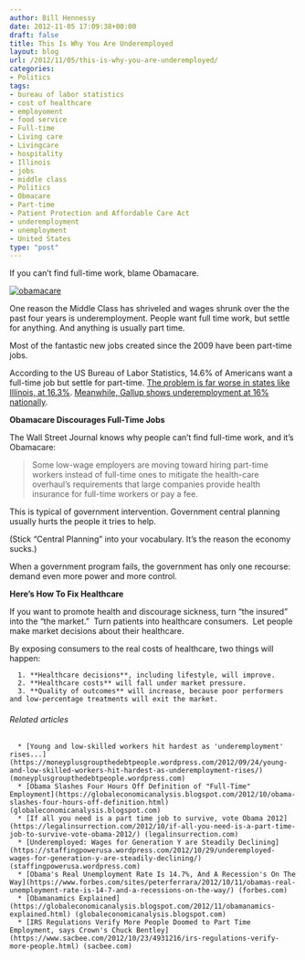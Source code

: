 ```yaml
---
author: Bill Hennessy
date: 2012-11-05 17:09:38+00:00
draft: false
title: This Is Why You Are Underemployed
layout: blog
url: /2012/11/05/this-is-why-you-are-underemployed/
categories:
- Politics
tags:
- bureau of labor statistics
- cost of healthcare
- employoment
- food service
- Full-time
- Living care
- Livingcare
- hospitality
- Illinois
- jobs
- middle class
- Politics
- Obmacare
- Part-time
- Patient Protection and Affordable Care Act
- underemployment
- unemployment
- United States
type: "post"
---
```


If you can’t find full-time work, blame Obamacare.


[![obamacare](https://ludicrite.files.wordpress.com/2012/11/obamacare_thumb.jpg)
](https://ludicrite.files.wordpress.com/2012/11/obamacare.jpg)


One reason the Middle Class has shriveled and wages shrunk over the the past four years is underemployment. People want full time work, but settle for anything. And anything is usually part time.

Most of the fantastic new jobs created since the 2009 have been part-time jobs.

According to the US Bureau of Labor Statistics, 14.6% of Americans want a full-time job but settle for part-time. [The problem is far worse in states like Illinois, at 16.3%](https://www.illinoispolicy.org/blog/blog.asp?ArticleSource=5205). [Meanwhile, Gallup shows underemployment at 16% nationally](https://www.gallup.com/poll/125639/gallup-daily-workforce.aspx).

**Obamacare Discourages Full-Time Jobs**

The Wall Street Journal knows why people can’t find full-time work, and it’s Obamacare:


> Some low-wage employers are moving toward hiring part-time workers instead of full-time ones to mitigate the health-care overhaul’s requirements that large companies provide health insurance for full-time workers or pay a fee.


This is typical of government intervention. Government central planning usually hurts the people it tries to help.

(Stick “Central Planning” into your vocabulary. It’s the reason the economy sucks.)

When a government program fails, the government has only one recourse: demand even more power and more control.

**Here’s How To Fix Healthcare**

If you want to promote health and discourage sickness, turn “the insured” into the “the market.”  Turn patients into healthcare consumers.  Let people make market decisions about their healthcare.

By exposing consumers to the real costs of healthcare, two things will happen:



	  1. **Healthcare decisions**, including lifestyle, will improve.
	  2. **Healthcare costs** will fall under market pressure.
	  3. **Quality of outcomes** will increase, because poor performers and low-percentage treatments will exit the market.



###### Related articles





	  * [Young and low-skilled workers hit hardest as 'underemployment' rises...](https://moneyplusgroupthedebtpeople.wordpress.com/2012/09/24/young-and-low-skilled-workers-hit-hardest-as-underemployment-rises/) (moneyplusgroupthedebtpeople.wordpress.com)
	  * [Obama Slashes Four Hours Off Definition of "Full-Time" Employment](https://globaleconomicanalysis.blogspot.com/2012/10/obama-slashes-four-hours-off-definition.html) (globaleconomicanalysis.blogspot.com)
	  * [If all you need is a part time job to survive, vote Obama 2012](https://legalinsurrection.com/2012/10/if-all-you-need-is-a-part-time-job-to-survive-vote-obama-2012/) (legalinsurrection.com)
	  * [Underemployed: Wages for Generation Y are Steadily Declining](https://staffingpowerusa.wordpress.com/2012/10/29/underemployed-wages-for-generation-y-are-steadily-declining/) (staffingpowerusa.wordpress.com)
	  * [Obama's Real Unemployment Rate Is 14.7%, And A Recession's On The Way](https://www.forbes.com/sites/peterferrara/2012/10/11/obamas-real-unemployment-rate-is-14-7-and-a-recessions-on-the-way/) (forbes.com)
	  * [Obamanamics Explained](https://globaleconomicanalysis.blogspot.com/2012/11/obamanamics-explained.html) (globaleconomicanalysis.blogspot.com)
	  * [IRS Regulations Verify More People Doomed to Part Time Employment, says Crown's Chuck Bentley](https://www.sacbee.com/2012/10/23/4931216/irs-regulations-verify-more-people.html) (sacbee.com)

